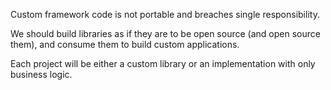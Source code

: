 Custom framework code is not portable and breaches single responsibility.

We should build libraries as if they are to be open source (and open source them), and consume them to build custom applications.

Each project will be either a custom library or an implementation with only business logic.
